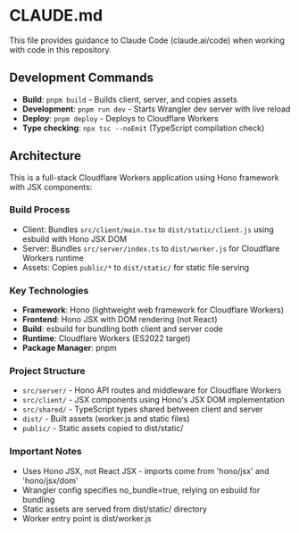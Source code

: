 # CLAUDE.md

This file provides guidance to Claude Code (claude.ai/code) when working with code in this repository.

## Development Commands

- **Build**: `pnpm build` - Builds client, server, and copies assets
- **Development**: `pnpm run dev` - Starts Wrangler dev server with live reload
- **Deploy**: `pnpm deploy` - Deploys to Cloudflare Workers
- **Type checking**: `npx tsc --noEmit` (TypeScript compilation check)

## Architecture

This is a full-stack Cloudflare Workers application using Hono framework with JSX components:

### Build Process
- Client: Bundles `src/client/main.tsx` to `dist/static/client.js` using esbuild with Hono JSX DOM
- Server: Bundles `src/server/index.ts` to `dist/worker.js` for Cloudflare Workers runtime  
- Assets: Copies `public/*` to `dist/static/` for static file serving

### Key Technologies
- **Framework**: Hono (lightweight web framework for Cloudflare Workers)
- **Frontend**: Hono JSX with DOM rendering (not React)
- **Build**: esbuild for bundling both client and server code
- **Runtime**: Cloudflare Workers (ES2022 target)
- **Package Manager**: pnpm

### Project Structure
- `src/server/` - Hono API routes and middleware for Cloudflare Workers
- `src/client/` - JSX components using Hono's JSX DOM implementation
- `src/shared/` - TypeScript types shared between client and server
- `dist/` - Built assets (worker.js and static files)
- `public/` - Static assets copied to dist/static/

### Important Notes
- Uses Hono JSX, not React JSX - imports come from 'hono/jsx' and 'hono/jsx/dom'
- Wrangler config specifies no_bundle=true, relying on esbuild for bundling
- Static assets are served from dist/static/ directory
- Worker entry point is dist/worker.js
